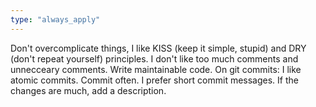 ```yaml
---
type: "always_apply"
---
```


Don't overcomplicate things, I like KISS (keep it simple, stupid) and DRY (don't repeat yourself) principles. I don't like too much comments and unnecceary comments. Write maintainable code. On git commits: I like atomic commits. Commit often. I prefer short commit messages. If the changes are much, add a description.
